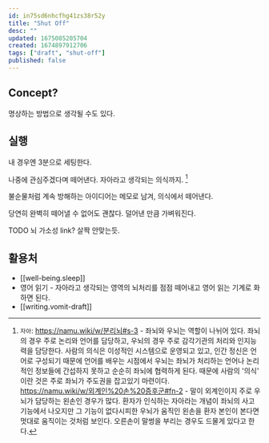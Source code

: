 ```yaml
---
id: in75sd6nhcfhg41zs38r52y
title: "Shut Off"
desc: ""
updated: 1675085205704
created: 1674897912706
tags: ["draft", "shut-off"]
published: false
---
```


## Concept?

명상하는 방법으로 생각될 수도 있다.

## 실행

내 경우엔 3분으로 세팅한다.

나중에 관심주겠다며 떼어낸다. 자아라고 생각되는 의식까지. [^자아]

[^자아]:
    `자아`: https://namu.wiki/w/분리뇌#s-3 - 좌뇌와 우뇌는 역할이 나뉘어 있다. 좌뇌의 경우 주로 논리와 언어를 담당하고, 우뇌의 경우 주로 감각기관의 처리와 인지능력을 담당한다. 사람의 의식은 이성적인 시스템으로 운영되고 있고, 인간 정신은 언어로 구성되기 때문에 언어를 배우는 시점에서 우뇌는 좌뇌가 처리하는 언어나 논리적인 정보들에 간섭하지 못하고 순순히 좌뇌에 협력하게 된다. 때문에 사람의 '의식' 이란 것은 주로 좌뇌가 주도권을 잡고있기 마련이다.  
    https://namu.wiki/w/외계인%20손%20증후군#fn-2 - 말이 외계인이지 주로 우뇌가 담당하는 왼손인 경우가 많다. 환자가 인식하는 자아라는 개념이 좌뇌의 사고기능에서 나오지만 그 기능이 없다시피한 우뇌가 움직인 왼손을 환자 본인이 본다면 멋대로 움직이는 것처럼 보인다. 오른손이 말썽을 부리는 경우도 드물게 있다고 한다.

불순물처럼 계속 방해하는 아이디어는 메모로 남겨, 의식에서 떼어낸다.

당연히 완벽히 떼어낼 수 없어도 괜찮다. 덜어낸 만큼 가벼워진다.

TODO 뇌 가소성 link? 살짝 안맞는듯.

## 활용처

- [[well-being.sleep]]
- 영어 읽기 - 자아라고 생각되는 영역의 뇌처리를 점점 떼어내고 영어 읽는 기계로 화하면 된다.
- [[writing.vomit-draft]]
